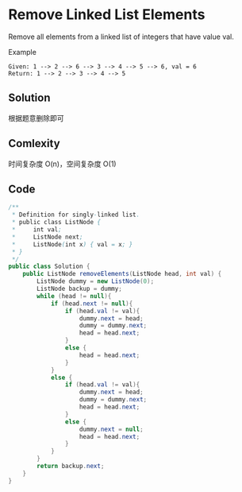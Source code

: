 # Remove Linked List Elements

Remove all elements from a linked list of integers that have value val.

Example

    Given: 1 --> 2 --> 6 --> 3 --> 4 --> 5 --> 6, val = 6
    Return: 1 --> 2 --> 3 --> 4 --> 5

## Solution

根据题意删除即可

## Comlexity

时间复杂度 O(n)，空间复杂度 O(1)

## Code

```java
/**
 * Definition for singly-linked list.
 * public class ListNode {
 *     int val;
 *     ListNode next;
 *     ListNode(int x) { val = x; }
 * }
 */
public class Solution {
    public ListNode removeElements(ListNode head, int val) {
        ListNode dummy = new ListNode(0);
        ListNode backup = dummy;
        while (head != null){
            if (head.next != null){
                if (head.val != val){
                    dummy.next = head;
                    dummy = dummy.next;
                    head = head.next;
                }
                else {
                    head = head.next;
                }
            }
            else {
                if (head.val != val){
                    dummy.next = head;
                    dummy = dummy.next;
                    head = head.next;
                }
                else {
                    dummy.next = null;
                    head = head.next;
                }
            }
        }
        return backup.next;
    }
}
```

